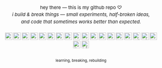 <p align="center">
  <span style="display:inline-block; max-width:440px; font-size:1.06em; line-height:1.5;">
    hey there — this is my github repo ♡<br>
    <i>i build & break things — small experiments, half-broken ideas,  
    and code that sometimes works better than expected.</i>
  </span>
</p>

###

<div align="center">
  <img src="https://img.shields.io/badge/Go-00ADD8?style=for-the-badge&logo=go&logoColor=white" height="23" />
  <img src="https://img.shields.io/badge/Rust-000000?style=for-the-badge&logo=rust&logoColor=white" height="23" />
  <img src="https://img.shields.io/badge/.NET-512BD4?style=for-the-badge&logo=.net&logoColor=white" height="23" />
  <img src="https://img.shields.io/badge/Python-3776AB?style=for-the-badge&logo=python&logoColor=FFD43B" height="23" />
  <img src="https://img.shields.io/badge/Lua-2C2D72?style=for-the-badge&logo=lua&logoColor=white" height="23" />
  <img src="https://img.shields.io/badge/C++-00599C?style=for-the-badge&logo=c%2B%2B&logoColor=white" height="23" />
<img src="https://img.shields.io/badge/Vue.js-4FC08D?style=for-the-badge&logo=vue.js&logoColor=white" height="23" alt="vuejs logo" />
  <img src="https://img.shields.io/badge/MongoDB-47A248?style=for-the-badge&logo=mongodb&logoColor=white" height="23" />
  <img src="https://img.shields.io/badge/Google%20Cloud-4285F4?style=for-the-badge&logo=google-cloud&logoColor=white" height="23" />
  <img src="https://img.shields.io/badge/AWS-232F3E?style=for-the-badge&logo=amazon-aws&logoColor=white" height="23" />
  <img src="https://img.shields.io/badge/Vercel-000000?style=for-the-badge&logo=vercel&logoColor=white" height="23" />
  <img src="https://img.shields.io/badge/Redis-DC382D?style=for-the-badge&logo=redis&logoColor=white" height="23" />
  <img src="https://img.shields.io/badge/PyTorch-EE4C2C?style=for-the-badge&logo=pytorch&logoColor=white" height="23" />
  <img src="https://img.shields.io/badge/OpenCV-5C3EE8?style=for-the-badge&logo=opencv&logoColor=white" height="23" />
  <img src="https://img.shields.io/badge/Linux-FCC624?style=for-the-badge&logo=linux&logoColor=000000" height="23" />
  <img src="https://img.shields.io/badge/Microservices-FF6F00?style=for-the-badge&logo=microgenetics&logoColor=white" height="23" alt="microservices logo" />
  <img src="https://img.shields.io/badge/Zig-F7A41D?style=for-the-badge&logo=zig&logoColor=white" height="23" alt="zig logo" />
<img src="https://img.shields.io/badge/WebAssembly-654FF0?style=for-the-badge&logo=webassembly&logoColor=white" height="23" alt="wasm logo" />
<img src="https://img.shields.io/badge/LLVM-185CFF?style=for-the-badge&logo=llvm&logoColor=white" height="23" alt="llvm logo" />
  <img src="https://img.shields.io/badge/Kubernetes-326CE5?style=for-the-badge&logo=kubernetes&logoColor=white" height="23" alt="k8s logo" />
</div>

##
<p align="center">
  <sub>learning, breaking, rebuilding</sub>
</p>
